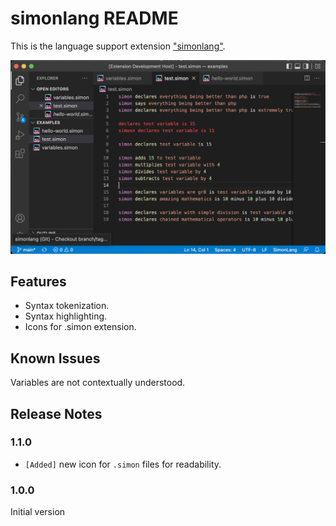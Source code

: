 # simonlang README

This is the language support extension ["simonlang"](https://github.com/puresamari/simon).

![Summary](images/screenshot.png)

## Features

- Syntax tokenization.
- Syntax highlighting.
- Icons for .simon extension.

## Known Issues

Variables are not contextually understood.

## Release Notes

### 1.1.0

- `[Added]` new icon for `.simon` files for readability.

### 1.0.0

Initial version
